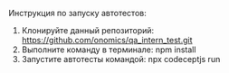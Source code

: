 Инструкция по запуску автотестов:
1. Клонируйте данный репозиторий: https://github.com/onomics/qa_intern_test.git
2. Выполните команду в терминале: npm install
3. Запустите автотесты командой: npx codeceptjs run
